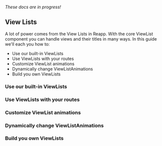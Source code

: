 *These docs are in progress!*

## View Lists

A lot of power comes from the View Lists in Reapp. With the core ViewList component
you can handle views and their titles in many ways. In this guide we'll each you how to:

- Use our built-in ViewLists
- Use ViewLists with your routes
- Customize ViewList animations
- Dynamically change ViewListAnimations
- Build you own ViewLists


### Use our built-in ViewLists

### Use ViewLists with your routes

### Customize ViewList animations

### Dynamically change ViewListAnimations

### Build you own ViewLists
